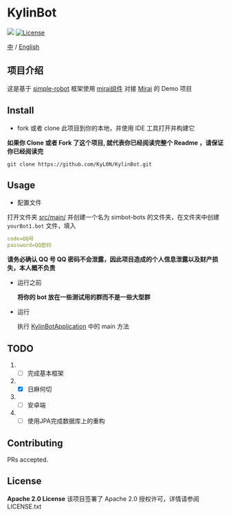# KylinBot

[![](https://img.shields.io/badge/blog-Kylin-blue)](http://kyl1n.top/) [![License](https://img.shields.io/badge/License-Apache%202.0-blue.svg)](https://opensource.org/licenses/Apache-2.0)


[comment]: <> (中 / English [![]&#40;https://img.shields.io/badge/%E8%AF%AD%E8%A8%80-%E4%B8%AD%E6%96%87-green&#41;]&#40;https://github.com/KyL0N/KylinBot/blob/main/README.zh-CN.md&#41; [![]&#40;https://img.shields.io/badge/Language-English-green&#41;]&#40;https://github.com/KyL0N/KylinBot/blob/main/README.md&#41;)

[中](https://github.com/KyL0N/KylinBot/blob/main/README.zh-CN.md) / [English](https://github.com/KyL0N/KylinBot/blob/main/README.md)

## 项目介绍 

这是基于 [simple-robot](https://github.com/ForteScarlet/simpler-robot)  框架使用 [mirai组件](https://github.com/ForteScarlet/simpler-robot/tree/dev/component/component-mirai) 对接 [Mirai](https://github.com/mamoe/mirai) 的 Demo 项目

## Install

- fork 或者 clone 此项目到你的本地，并使用 IDE 工具打开并构建它

**如果你 Clone 或者 Fork 了这个项目, 就代表你已经阅读完整个 Readme ，请保证你已经阅读完**

```shell
git clone https://github.com/KyL0N/KylinBot.git
```

## Usage

- 配置文件

打开文件夹  [src/main/](src/main/resources)  并创建一个名为 simbot-bots 的文件夹，在文件夹中创建 `yourBot1.bot` 文件，填入


```yaml
code=QQ号
password=QQ密码
```

**请务必确认 QQ 号 QQ 密码不会泄露，因此项目造成的个人信息泄露以及财产损失，本人概不负责**

- 运行之前

  **将你的 bot 放在一些测试用的群而不是一些大型群**

- 运行

  执行 [KylinBotApplication](src/main/java/top/kylinbot/demo/KylinBotApplication.java)  中的 main 方法

## TODO
1. - [ ] 完成基本框架
2. - [x] 日麻何切
3. - [ ] 安卓端
4. - [ ] 使用JPA完成数据库上的重构

## Contributing

PRs accepted.

[comment]: <> (## 鸣谢)

[comment]: <> (特别感谢 [JetBrains]&#40;https://www.jetbrains.com/?from=mirai&#41; 为开源项目提供免费的 [IntelliJ IDEA]&#40;https://www.jetbrains.com/idea/?from=mirai&#41; 等 IDE 的授权  )

[comment]: <> ([<img src=".github/jetbrains-variant-3.png" width="200"/>]&#40;https://www.jetbrains.com/?from=mirai&#41;)

## License

**Apache 2.0 License**
该项目签署了 Apache 2.0 授权许可，详情请参阅 LICENSE.txt



